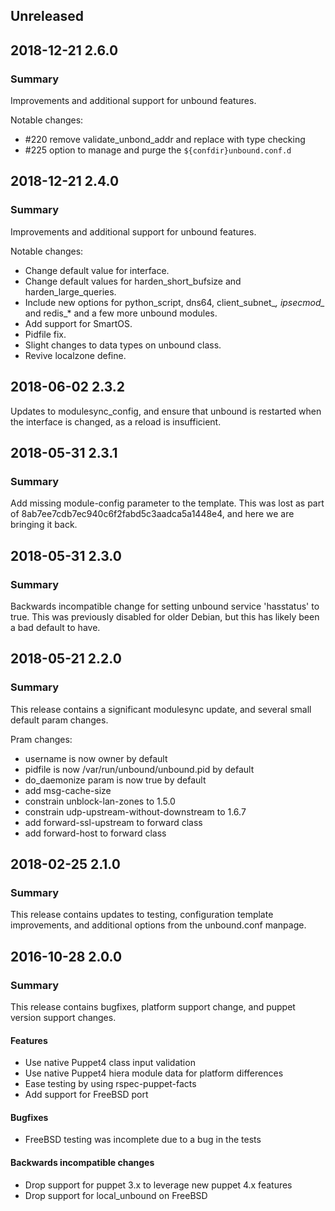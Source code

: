 ## Unreleased

## 2018-12-21 2.6.0
### Summary
Improvements and additional support for unbound features.

Notable changes:
  * #220 remove validate\_unbond\_addr and replace with type checking
  * #225 option to manage and purge the `${confdir}unbound.conf.d`

## 2018-12-21 2.4.0
### Summary
Improvements and additional support for unbound features.

Notable changes:
  * Change default value for interface.
  * Change default values for harden_short_bufsize and harden_large_queries.
  * Include new options for python_script, dns64, client_subnet_*, ipsecmod_* and redis_* and a few more unbound modules.
  * Add support for SmartOS.
  * Pidfile fix.
  * Slight changes to data types on unbound class.
  * Revive localzone define.

## 2018-06-02 2.3.2
Updates to modulesync_config, and ensure that unbound is restarted when the
interface is changed, as a reload is insufficient.

## 2018-05-31 2.3.1
### Summary
Add missing module-config parameter to the template.  This was lost as part of 8ab7ee7cdb7ec940c6f2fabd5c3aadca5a1448e4, and here we are bringing it back.

## 2018-05-31 2.3.0
### Summary
Backwards incompatible change for setting unbound service 'hasstatus' to true.  This was previously disabled for older Debian, but this has likely been a bad default to have.


## 2018-05-21 2.2.0
### Summary
This release contains a significant modulesync update, and several small default param changes.

Pram changes:
  * username is now owner by default
  * pidfile is now /var/run/unbound/unbound.pid by default
  * do_daemonize param is now true by default
  * add msg-cache-size
  * constrain unblock-lan-zones to 1.5.0
  * constrain udp-upstream-without-downstream to 1.6.7
  * add forward-ssl-upstream to forward class
  * add forward-host to forward class


## 2018-02-25 2.1.0
### Summary
This release contains updates to testing, configuration template improvements,
and additional options from the unbound.conf manpage.

## 2016-10-28 2.0.0
### Summary
This release contains bugfixes, platform support change, and puppet version
support changes.

#### Features
 - Use native Puppet4 class input validation
 - Use native Puppet4 hiera module data for platform differences
 - Ease testing by using rspec-puppet-facts
 - Add support for FreeBSD port

#### Bugfixes
 - FreeBSD testing was incomplete due to a bug in the tests

#### Backwards incompatible changes
 - Drop support for puppet 3.x to leverage new puppet 4.x features
 - Drop support for local_unbound on FreeBSD



